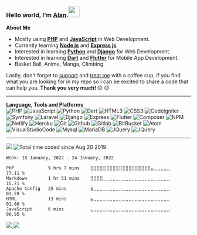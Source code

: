   <h3>Hello world, I'm <a href="https://alanlengkoan.com">Alan</a>.<img
          src="https://raw.githubusercontent.com/MartinHeinz/MartinHeinz/master/wave.gif" width="30px"></h3>

  <b>About Me</b>
  <br>
  <ul>
      <li>Moslty using <b><a href="https://www.php.net/">PHP</a></b> and <b><a
                  href="https://www.javascript.com/">JavaScript</a></b> in Web Development.</li>
      <li>Currently learning <b><a href="https://nodejs.org/">Node js</a></b> and <b><a
                  href="https://expressjs.com/">Express js</a></b>.</li>
      <li>Interested in learning <b><a href="https://www.python.org/">Python</a></b> and <b><a
                  href="https://www.djangoproject.com/">Django</a></b> for Web Development.</li>
      <li>Interested in learning <b><a href="https://dart.dev/">Dart</a></b> and <b><a
                  href="https://flutter.dev/">Flutter</a></b> for Mobile App Development.</li>
      <li>Basket Ball, Anime, Manga, Climbing.</li>
  </ul>
  <p>
      Lastly, don't forget to <a href="https://trakteer.id/alanlengkoan">support</a> and <a
          href="https://saweria.co/alanlengkoan">treat me</a> with a coffee cup, if you find what you are looking for in
      my repo so I can be excited to share a code that can help you. <strong>Thank you very much!
      </strong>&#128522;&nbsp;&#128522;
  </p>

  <hr>

  <b>Language, Tools and Platforms</b>
  <br>
  <img src="https://img.shields.io/badge/php-%23777BB4.svg?&style=for-the-badge&logo=php&logoColor=white" alt="PHP">
  <img src="https://img.shields.io/badge/javascript-%23F7DF1E.svg?&style=for-the-badge&logo=javascript&logoColor=white"
      alt="JavaScript">
  <img src="https://img.shields.io/badge/python-3670A0.svg?&style=for-the-badge&logo=python&logoColor=white"
      alt="Python">
  <img src="https://img.shields.io/badge/dart-%230175C2.svg?&style=for-the-badge&logo=dart&logoColor=white" alt="Dart">
  <img src="https://img.shields.io/badge/html5-%23E34F26.svg?&style=for-the-badge&logo=html5&logoColor=white"
      alt="HTML3">
  <img src="https://img.shields.io/badge/css3-%231572B6.svg?&style=for-the-badge&logo=css3&logoColor=white" alt="CSS3">
  <img src="https://img.shields.io/badge/codeigniter-%23EF4223.svg?&style=for-the-badge&logo=codeigniter&logoColor=white"
      alt="CodeIgniter">
  <img src="https://img.shields.io/badge/symfony-%23000000.svg?&style=for-the-badge&logo=symfony&logoColor=white"
      alt="Symfony">
  <img src="https://img.shields.io/badge/laravel-%23FF2D20.svg?&style=for-the-badge&logo=laravel&logoColor=white"
      alt="Laravel">
  <img src="https://img.shields.io/badge/django-%23092E20.svg?&style=for-the-badge&logo=django&logoColor=white"
      alt="Django">
  <img src="https://img.shields.io/badge/express-%23404d59.svg?&style=for-the-badge&logo=express&logoColor=white"
      alt="Express">
  <img src="https://img.shields.io/badge/flutter-%2302569B.svg?&style=for-the-badge&logo=flutter&logoColor=white"
      alt="Flutter">
  <img src="https://img.shields.io/badge/composer-A52A2A.svg?&style=for-the-badge&logo=composer&logoColor=white"
      alt="Composer">
  <img src="https://img.shields.io/badge/npm-%23000000.svg?&style=for-the-badge&logo=npm&logoColor=white" alt="NPM">
  <img src="https://img.shields.io/badge/netlify-%23000000.svg?&style=for-the-badge&logo=netlify&logoColor=#00C7B7"
      alt="Netlify">
  <img src="https://img.shields.io/badge/heroku-%23430098.svg?&style=for-the-badge&logo=heroku&logoColor=white"
      alt="Heroku">
  <img src="https://img.shields.io/badge/git-%23F05033.svg?&style=for-the-badge&logo=git&logoColor=white" alt="Git">
  <img src="https://img.shields.io/badge/github-%23121011.svg?&style=for-the-badge&logo=github&logoColor=white"
      alt="Github">
  <img src="https://img.shields.io/badge/gitlab-%23181717.svg?&style=for-the-badge&logo=gitlab&logoColor=white"
      alt="Gitlab">
  <img src="https://img.shields.io/badge/bitbucket-%230047B3.svg?&style=for-the-badge&logo=bitbucket&logoColor=white"
      alt="BitBucket">
  <img src="https://img.shields.io/badge/atom-%2366595C.svg?&style=for-the-badge&logo=atom&logoColor=white" alt="Atom">
  <img src="https://img.shields.io/badge/Visual%20Studio%20Code-0078d7.svg?style=for-the-badge&logo=visual-studio-code&logoColor=white"
      alt="VisualStudioCode">
  <img src="https://img.shields.io/badge/mysql-%2300f.svg?style=for-the-badge&logo=mysql&logoColor=white" alt="Mysql">
  <img src="https://img.shields.io/badge/MariaDB-003545?style=for-the-badge&logo=mariadb&logoColor=whit" alt="MariaDB">
  <img src="https://img.shields.io/badge/jquery-%230769AD.svg?style=for-the-badge&logo=jquery&logoColor=white"
      alt="JQuery">
  <img src="https://img.shields.io/badge/bootstrap-%23563D7C.svg?style=for-the-badge&logo=bootstrap&logoColor=white"
      alt="JQuery">

  <hr>

  <img src="https://komarev.com/ghpvc/?username=alanlengkoan&color=blue" />
  <img src="https://wakatime.com/badge/user/638af379-202d-4593-9c1b-71e44d84f43d.svg"
      alt="Total time coded since Aug 20 2019" />

  <!--START_SECTION:waka-->
```text
Week: 18 January, 2022 - 24 January, 2022

PHP             9 hrs 7 mins    ⣿⣿⣿⣿⣿⣿⣿⣿⣿⣿⣿⣿⣿⣿⣿⣿⣿⣿⣿⣤⣀⣀⣀⣀⣀   77.11 % 
Markdown        1 hr 51 mins    ⣿⣿⣿⣿⣀⣀⣀⣀⣀⣀⣀⣀⣀⣀⣀⣀⣀⣀⣀⣀⣀⣀⣀⣀⣀   15.71 % 
Apache Config   25 mins         ⣷⣀⣀⣀⣀⣀⣀⣀⣀⣀⣀⣀⣀⣀⣀⣀⣀⣀⣀⣀⣀⣀⣀⣀⣀   03.59 % 
HTML            13 mins         ⣦⣀⣀⣀⣀⣀⣀⣀⣀⣀⣀⣀⣀⣀⣀⣀⣀⣀⣀⣀⣀⣀⣀⣀⣀   01.86 % 
JavaScript      6 mins          ⣄⣀⣀⣀⣀⣀⣀⣀⣀⣀⣀⣀⣀⣀⣀⣀⣀⣀⣀⣀⣀⣀⣀⣀⣀   00.95 % 
```
<!--END_SECTION:waka-->

  <a href="https://github.com/alanlengkoan">
      <img src="https://github-readme-stats.vercel.app/api?username=alanlengkoan&show_icons=true&theme=dark" />
  </a>

  <a href="https://github.com/alanlengkoan">
      <img
          src="https://github-readme-stats.vercel.app/api/top-langs/?username=alanlengkoan&layout=compact&theme=dark" />
  </a>